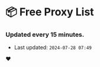 # :package: Free Proxy List
### Updated every 15 minutes.

- Last updated: `2024-07-28 07:49`

:heart:

